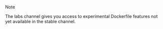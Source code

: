> [!NOTE]
>
> The labs channel gives you access to experimental Dockerfile features not yet available in the stable channel.